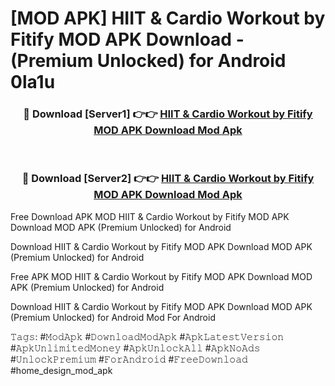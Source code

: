# [MOD APK] HIIT & Cardio Workout by Fitify MOD APK Download - (Premium Unlocked) for Android 0la1u



<div align="center">
<h3>🔴 Download [Server1] 👉👉 <a href="https://momento.my/?title=HIIT_&_Cardio_Workout_by_Fitify_MOD_APK_Download">HIIT & Cardio Workout by Fitify MOD APK Download Mod Apk</a></h3><br>

<h3>🔴 Download [Server2] 👉👉 <a href="https://momento.my/?title=HIIT_&_Cardio_Workout_by_Fitify_MOD_APK_Download">HIIT & Cardio Workout by Fitify MOD APK Download Mod Apk</a></h3>
</div>



Free Download APK MOD HIIT & Cardio Workout by Fitify MOD APK Download MOD APK (Premium Unlocked) for Android

Download HIIT & Cardio Workout by Fitify MOD APK Download MOD APK (Premium Unlocked) for Android

Free APK MOD HIIT & Cardio Workout by Fitify MOD APK Download MOD APK (Premium Unlocked) for Android

Download HIIT & Cardio Workout by Fitify MOD APK Download MOD APK (Premium Unlocked) for Android Mod For Android

𝚃𝚊𝚐𝚜: #𝙼𝚘𝚍𝙰𝚙𝚔 #𝙳𝚘𝚠𝚗𝚕𝚘𝚊𝚍𝙼𝚘𝚍𝙰𝚙𝚔 #𝙰𝚙𝚔𝙻𝚊𝚝𝚎𝚜𝚝𝚅𝚎𝚛𝚜𝚒𝚘𝚗 #𝙰𝚙𝚔𝚄𝚗𝚕𝚒𝚖𝚒𝚝𝚎𝚍𝙼𝚘𝚗𝚎𝚢 #𝙰𝚙𝚔𝚄𝚗𝚕𝚘𝚌𝚔𝙰𝚕𝚕 #𝙰𝚙𝚔𝙽𝚘𝙰𝚍𝚜 #𝚄𝚗𝚕𝚘𝚌𝚔𝙿𝚛𝚎𝚖𝚒𝚞𝚖 #𝙵𝚘𝚛𝙰𝚗𝚍𝚛𝚘𝚒𝚍 #𝙵𝚛𝚎𝚎𝙳𝚘𝚠𝚗𝚕𝚘𝚊𝚍 #home_design_mod_apk
